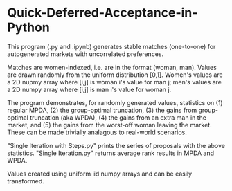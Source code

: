 # Quick-Deferred-Acceptance-in-Python

This program (.py and .ipynb) generates stable matches (one-to-one) for autogenerated markets with uncorrelated preferences.

Matches are women-indexed, i.e. are in the format (woman, man). Values are drawn randomly from the uniform distribution [0,1]. Women's values are a 2D nupmy array where [i,j] is woman i's value for man j; men's values are a 2D numpy array where [i,j] is man i's value for woman j. 

The program demonstrates, for randomly generated values, statistics on (1) regular MPDA, (2) the group-optimal truncation, (3) the gains from group-optimal truncation (aka WPDA),  (4) the gains from an extra man in the market, and (5) the gains from the worst-off woman leaving the market. These can be made trivially analagous to real-world scenarios.

"Single Iteration with Steps.py" prints the series of proposals with the above statistics. "Single Iteration.py" returns average rank results in MPDA and WPDA.

Values created using uniform iid numpy arrays and can be easily transformed.
